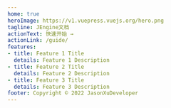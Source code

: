 ```yaml
---
home: true
heroImage: https://v1.vuepress.vuejs.org/hero.png
tagline: JEngine文档
actionText: 快速开始 →
actionLink: /guide/
features:
- title: Feature 1 Title
  details: Feature 1 Description
- title: Feature 2 Title
  details: Feature 2 Description
- title: Feature 3 Title
  details: Feature 3 Description
footer: Copyright © 2022 JasonXuDeveloper
---
```

